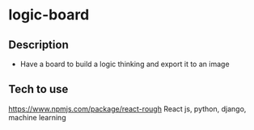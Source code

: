 # logic-board
## Description
- Have a board to build a logic thinking and export it to an image

## Tech to use
https://www.npmjs.com/package/react-rough
React js, python, django, machine learning
